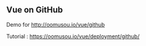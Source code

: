 ## Vue on GitHub

Demo for http://oomusou.io/vue/github

Tutorial : https://oomusou.io/vue/deployment/github/
